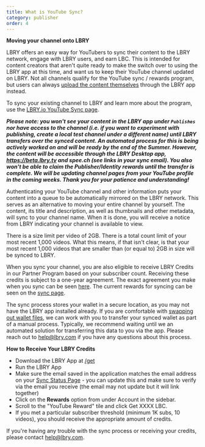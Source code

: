 ```yaml
---
title: What is YouTube Sync?
category: publisher
order: 4
---
```


**Moving your channel onto LBRY**

LBRY offers an easy way for YouTubers to sync their content to the LBRY network, engage with LBRY users, and earn LBC. This is intended for content creators that aren't quite ready to make the switch over to using the LBRY app at this time, and want us to keep their YouTube channel updated on LBRY. Not all channels qualify for the YouTube sync / rewards program, but users can always [upload the content themselves](https://lbry.com/faq/how-to-publish) through the LBRY app instead. 

To sync your existing channel to LBRY and learn more about the program, use the [LBRY.io YouTube Sync page](/youtube).

***Please note: you won't see your content in the LBRY app under `Publishes` nor have access to the channel (i.e. if you want to experiment with publishing, create a local test channel under a different name) until LBRY transfers over the synced content. An automated process for this is being actively worked on and will be ready by the end of the Summer. However, the content will be accessible through the LBRY Desktop app, https://beta.lbry.tv and spee.ch (see links in your sync email). You also won't be able to claim the Publisher/Identity rewards until the transfer is complete. We will be updating channel pages from your YouTube profile in the coming weeks. Thank you for your patience and understanding!***

Authenticating your YouTube channel and other information puts your content into a queue to be automatically mirrored on the LBRY network. This serves as an alternative to moving your entire channel by yourself. The content, its title and description, as well as thumbnails and other metadata, will sync to your channel name. When it is done, you will receive a notice from LBRY indicating your channel is available to view.

There is a size limit per video of 2GB. There is a total count limit of your most recent 1,000 videos. What this means, if that isn't clear, is that your most recent 1,000 videos that are smaller than (or equal to) 2GB in size will be synced to LBRY.

When you sync your channel, you are also eligible to receive LBRY Credits in our Partner Program based on your subscriber count. Receiving these credits is subject to a one-year agreement. The exact agreement you make when you sync can be seen [here](/faq/youtube-terms). The current rewards for syncing can be seen on the [sync page](/youtube).

The sync process stores your wallet in a secure location, as you may not have the LBRY app installed already. If you are comfortable with [swapping out wallet files](/faq/how-to-backup-wallet), we can work with you to transfer your synced wallet as part of a manual process. Typically, we recommend waiting until we an automated solution for transferring this data to you via the app. Please reach out to [help@lbry.com](mailto:help@lbry.com) if you have any questions about this process.

**How to Receive Your LBRY Credits**

- Download the LBRY App at [/get](https://lbry.com/get)
- Run the LBRY App
- Make sure the email saved in the application matches the email address on your [Sync Status Page](/youtube/status) - you can update this and make sure to verify via the email you receive (the email may not update but it will link together)
- Click on the **Rewards** option from under Account in the sidebar. 
- Scroll to the "YouTube Reward" tile and click Get XXXX LBC.
- If you met a particular subscriber threshold (minimum 1K subs, 10 videos), you should receive the appropriate amount of credits.

If you're having any trouble with the sync process or receiving your credits, please contact [help@lbry.com](mailto:help@lbry.com).
